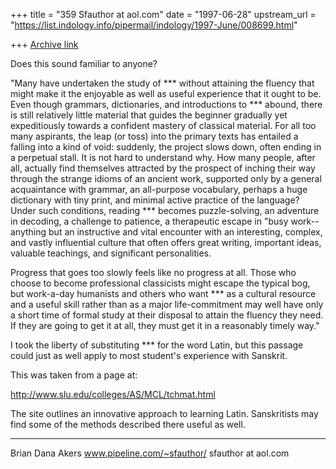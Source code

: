 +++
title = "359 Sfauthor at aol.com"
date = "1997-06-28"
upstream_url = "https://list.indology.info/pipermail/indology/1997-June/008699.html"

+++
[Archive link](https://list.indology.info/pipermail/indology/1997-June/008699.html)

Does this sound familiar to anyone?


"Many have undertaken the study of *** without attaining the fluency that
might make it the enjoyable as well as useful experience that it ought to
be. Even though grammars, dictionaries, and introductions to *** abound,
there is still relatively little material that guides the beginner gradually
yet expeditiously towards a confident mastery of classical material. For all
too many aspirants, the leap (or toss) into the primary texts has entailed a
falling into a kind of void: suddenly, the project slows down, often ending
in a perpetual stall. It is not hard to understand why. How many people,
after all, actually find themselves attracted by the prospect of inching
their way through the strange idioms of an ancient work, supported only by a
general acquaintance with grammar, an all-purpose vocabulary, perhaps a huge
dictionary with tiny print, and minimal active practice of the language?
Under such conditions, reading *** becomes puzzle-solving, an adventure in
decoding, a challenge to patience, a therapeutic escape in "busy work--
anything but an instructive and vital encounter with an interesting,
complex, and vastly influential culture that often offers great writing,
important ideas, valuable teachings, and significant personalities.

Progress that goes too slowly feels like no progress at all. Those who
choose to become professional classicists might escape the typical bog, but
work-a-day humanists and others who want *** as a cultural resource and a
useful skill rather than as a major life-commitment may well have only a
short time of formal study at their disposal to attain the fluency they
need. If they are going to get it at all, they must get it in a reasonably
timely way."



I took the liberty of substituting *** for the word Latin, but this passage
could just as well apply to most student's experience with Sanskrit.

This was taken from a page at:

http://www.slu.edu/colleges/AS/MCL/tchmat.html

The site outlines an innovative approach to learning Latin. Sanskritists may
find some of the methods described there useful as well.



--------------------
Brian Dana Akers
www.pipeline.com/~sfauthor/
sfauthor at aol.com





